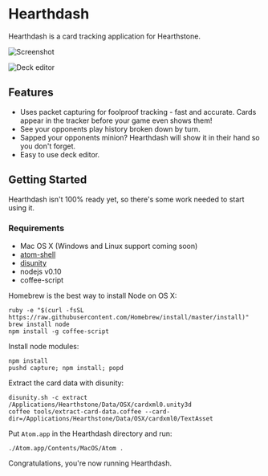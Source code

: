 # Hearthdash

Hearthdash is a card tracking application for Hearthstone.

![Screenshot](https://github.com/postcasio/hearthdash/raw/master/images/game.png)

![Deck editor](https://github.com/postcasio/hearthdash/raw/master/images/deck.png)

## Features

* Uses packet capturing for foolproof tracking - fast and accurate. Cards appear in the tracker before your game even shows them!
* See your opponents play history broken down by turn.
* Sapped your opponents minion? Hearthdash will show it in their hand so you don't forget.
* Easy to use deck editor.

## Getting Started

Hearthdash isn't 100% ready yet, so there's some work needed to start using it.

### Requirements

* Mac OS X (Windows and Linux support coming soon)
* [atom-shell](https://github.com/atom/atom-shell/releases)
* [disunity](https://github.com/ata4/disunity/releases)
* nodejs v0.10
* coffee-script

Homebrew is the best way to install Node on OS X:

    ruby -e "$(curl -fsSL https://raw.githubusercontent.com/Homebrew/install/master/install)"
    brew install node
    npm install -g coffee-script
    
Install node modules:
    
    npm install
    pushd capture; npm install; popd

Extract the card data with disunity:

    disunity.sh -c extract /Applications/Hearthstone/Data/OSX/cardxml0.unity3d
	coffee tools/extract-card-data.coffee --card-dir=/Applications/Hearthstone/Data/OSX/cardxml0/TextAsset

Put `Atom.app` in the Hearthdash directory and run:

    ./Atom.app/Contents/MacOS/Atom .

Congratulations, you're now running Hearthdash.
